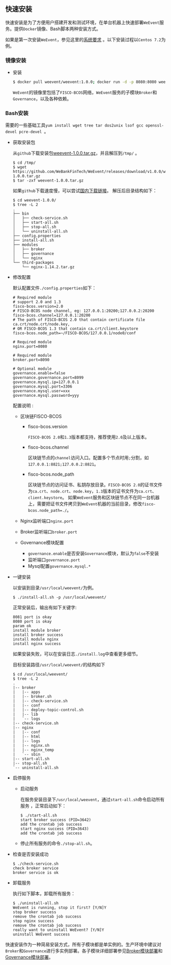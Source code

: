 ## 快速安装

快速安装是为了方便用户搭建开发和测试环境，在单台机器上快速部署`WeEvent`服务。提供`Docker`镜像、Bash脚本两种安装方式。

如果是第一次安装`WeEvent`，参见这里的[系统要求](./environment.html) 。以下安装过程以`Centos 7.2`为例。

### 镜像安装

- 安装

  ```bash
  $ docker pull weevent/weevent:1.0.0; docker run -d -p 8080:8080 weevent/weevent:1.0.0 /root/run.sh
  ```

  `WeEvent`的镜像里包括了`FISCO-BCOS`网络，`WeEvent`服务的子模块`Broker`和`Governance`，以及各种依赖。


### Bash安装

需要的一些基础工具`yum install wget tree tar dos2unix lsof gcc openssl-devel pcre-devel `。

- 获取安装包

  从`github`下载安装包[weevent-1.0.0.tar.gz](https://github.com/WeBankFinTech/WeEvent/releases/download/v1.0.0/weevent-1.0.0.tar.gz)，并且解压到`/tmp/` 。

  ```shell
  $ cd /tmp/
  $ wget https://github.com/WeBankFinTech/WeEvent/releases/download/v1.0.0/weevent-1.0.0.tar.gz
  $ tar -zxf weevent-1.0.0.tar.gz
  ```

  如果`github`下载速度慢，可以尝试[国内下载链接](https://fisco.com.cn/cdn/WeEvent/releases/download/v1.0.0/weevent-1.0.0.tar.gz)。
解压后目录结构如下：
  
  ```shell
  $ cd weevent-1.0.0/ 
  $ tree -L 2
  .
  ├── bin
  │   ├── check-service.sh
  │   ├── start-all.sh
  │   ├── stop-all.sh
  │   └── uninstall-all.sh
  ├── config.properties
  ├── install-all.sh
  ├── modules
  │   ├── broker
  │   ├── governance
  │   └── nginx
  └── third-packages
      └── nginx-1.14.2.tar.gz
  ```
  
- 修改配置

  默认配置文件`./config.properties`如下：

  ```properties
  # Required module
  # support 2.0 and 1.3
  fisco-bcos.version=2.0
  # FISCO-BCOS node channel, eg: 127.0.0.1:20200;127.0.0.2:20200
  fisco-bcos.channel=127.0.0.1:20200
  # The path of FISCO-BCOS 2.0 that contain certificate file ca.crt/node.crt/node.key,
  # OR FISCO-BCOS 1.3 that contain ca.crt/client.keystore
  fisco-bcos.node_path=~/FISCO-BCOS/127.0.0.1/node0/conf
  
  # Required module
  nginx.port=8080
  
  # Required module
  broker.port=8090
  
  # Optional module
  governance.enable=false
  governance.governance.port=8099
  governance.mysql.ip=127.0.0.1
  governance.mysql.port=3306
  governance.mysql.user=xxx
  governance.mysql.password=yyy
  ```
  
  配置说明 :
  
  - 区块链FISCO-BCOS
  
    - fisco-bcos.version
  
      `FISCO-BCOS 2.0`和`1.3`版本都支持，推荐使用`2.0`及以上版本。
  
    - fisco-bcos.channel
  
      区块链节点的`channel`访问入口。配置多个节点时用`;`分割，如`127.0.0.1:8821;127.0.0.2:8821`。
  
    - fisco-bcos.node_path
  
      区块链节点的访问证书、私钥存放目录。`FISCO-BCOS 2.0`的证书文件为`ca.crt`、`node.crt`、`node.key`，`1.3`版本的证书文件为`ca.crt`、`client.keystore`。
      如果`WeEvent`服务和区块链节点不在同一台机器上，需要把证书文件拷贝到`WeEvent`机器的当前目录，修改`fisco-bcos.node_path=./`。
  
  - Nginx监听端口`nginx.port`
  
  - Broker监听端口`broker.port`
  
  - Governance模块配置
  
    - `governance.enable`是否安装`Governance`模块，默认为`false`不安装
    - 监听端口`governance.port`
    - Mysql配置`governance.mysql.*`
  
- 一键安装

  以安装到目录`/usr/local/weevent/`为例。

  ```shell
  $ ./install-all.sh -p /usr/local/weevent/
  ```

  正常安装后，输出有如下关键字:

  ```
  8081 port is okay
  8080 port is okay
  param ok
  install module broker 
  install broker success 
  install module nginx 
  install nginx success 
  ```

  如果安装失败，可以在安装日志`./install.log`中查看更多细节。

  目标安装路径`/usr/local/weevent/`的结构如下

  ```shell
  $ cd /usr/local/weevent/
  $ tree -L 2
  .
  |-- broker					    
  |   |-- apps
  |   |-- broker.sh
  |   |-- check-service.sh
  |   |-- conf
  |   |-- deploy-topic-control.sh
  |   |-- lib  
  |   `-- logs
  |-- check-service.sh				
  |-- nginx					    	
  |   |-- conf
  |   |-- html
  |   |-- logs
  |   |-- nginx.sh
  |   |-- nginx_temp
  |   `-- sbin   
  |-- start-all.sh					
  |-- stop-all.sh				    
  `-- uninstall-all.sh
  ```

- 启停服务
  - 启动服务

    在服务安装目录下`/usr/local/weevent`，通过`start-all.sh`命令启动所有服务 ，正常启动如下：

    ```shell
    $ ./start-all.sh
    start broker success (PID=3642)
    add the crontab job success
    start nginx success (PID=3643)
    add the crontab job success
    ```

  - 停止所有服务的命令`./stop-all.sh`。

- 检查是否安装成功

    ```shell
    $ ./check-service.sh
    check broker service 
    broker service is ok
    ```

- 卸载服务

  执行如下脚本，卸载所有服务：

  ```shell
  $ ./uninstall-all.sh
  WeEvent is running, stop it first? [Y/N]Y 
  stop broker success
  remove the crontab job success
  stop nginx success
  remove the crontab job success
  really want to uninstall WeEvent? [Y/N]Y
  uninstall WeEvent success 
  ```

快速安装作为一种简易安装方式，所有子模块都是单实例的。生产环境中建议对`Broker`和`Governance`进行多实例部署。各子模块详细部署参见[Broker模块部署](./module/broker.html)和[Governance模块部署](./module/governance.html)。